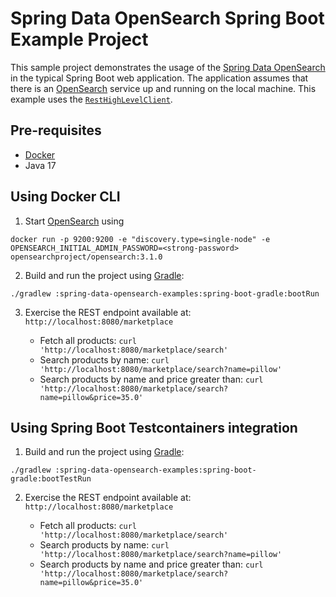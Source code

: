 Spring Data OpenSearch Spring Boot Example Project
=== 

This sample project demonstrates the usage of the [Spring Data OpenSearch](https://github.com/opensearch-project/spring-data-opensearch/) in the typical Spring Boot web application. The application assumes that there is an [OpenSearch](https://opensearch.org) service up and running on the local machine.
This example uses the [`RestHighLevelClient`](https://opensearch.org/docs/latest/clients/java-rest-high-level/).

## Pre-requisites

* [Docker](https://www.docker.com/)
* Java 17

## Using Docker CLI

1. Start [OpenSearch](https://opensearch.org) using 

```shell
docker run -p 9200:9200 -e "discovery.type=single-node" -e OPENSEARCH_INITIAL_ADMIN_PASSWORD=<strong-password> opensearchproject/opensearch:3.1.0
```

2. Build and run the project using [Gradle](https://gradle.org/):

```shell
./gradlew :spring-data-opensearch-examples:spring-boot-gradle:bootRun
```

3. Exercise the REST endpoint available at: `http://localhost:8080/marketplace`

   - Fetch all products: `curl 'http://localhost:8080/marketplace/search'`
   - Search products by name: `curl 'http://localhost:8080/marketplace/search?name=pillow'`
   - Search products by name and price greater than: `curl 'http://localhost:8080/marketplace/search?name=pillow&price=35.0'`

## Using Spring Boot Testcontainers integration

1. Build and run the project using [Gradle](https://gradle.org/):

```shell
./gradlew :spring-data-opensearch-examples:spring-boot-gradle:bootTestRun
```

2. Exercise the REST endpoint available at: `http://localhost:8080/marketplace`

   - Fetch all products: `curl 'http://localhost:8080/marketplace/search'`
   - Search products by name: `curl 'http://localhost:8080/marketplace/search?name=pillow'`
   - Search products by name and price greater than: `curl 'http://localhost:8080/marketplace/search?name=pillow&price=35.0'`
